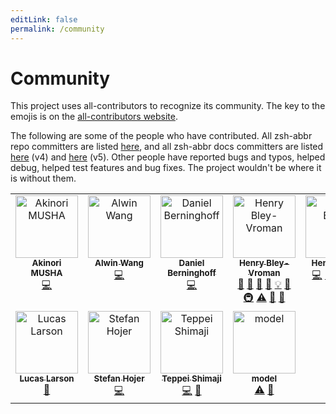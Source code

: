 ```yaml
---
editLink: false
permalink: /community
---
```

<!--
  This file managed in olets/zsh-abbr

  The above frontmatter is used by olets/zsh-abbr-v5-docs
-->


# Community

This project uses all-contributors to recognize its community. The key to the emojis is on the [all-contributors website](https://allcontributors.org/docs/en/emoji-key).

The following are some of the people who have contributed. All zsh-abbr repo committers are listed [here](https://github.com/olets/zsh-abbr/contributors), and all zsh-abbr docs committers are listed [here](https://github.com/olets/zsh-abbr-v4-docs/graphs/contributors) (v4) and  [here](https://github.com/olets/zsh-abbr-v5-docs/graphs/contributors) (v5). Other people have reported bugs and typos, helped debug, helped test features and bug fixes. The project wouldn't be where it is without them.

<div class="community">
<!-- ALL-CONTRIBUTORS-LIST:START - Do not remove or modify this section -->
<!-- prettier-ignore-start -->
<!-- markdownlint-disable -->
<table>
  <tbody>
    <tr>
      <td align="center" valign="top" width="14.28%"><a href="https://github.com/knu"><img src="https://avatars.githubusercontent.com/u/10236?v=4?s=100" width="100px;" alt="Akinori MUSHA"/><br /><sub><b>Akinori MUSHA</b></sub></a><br /><a href="#code-knu" title="Code">💻</a></td>
      <td align="center" valign="top" width="14.28%"><a href="http://researchgate.net/profile/Alwin_Wang"><img src="https://avatars.githubusercontent.com/u/16846521?v=4?s=100" width="100px;" alt="Alwin Wang"/><br /><sub><b>Alwin Wang</b></sub></a><br /><a href="#code-alwinw" title="Code">💻</a></td>
      <td align="center" valign="top" width="14.28%"><a href="https://berninghoff.eu"><img src="https://avatars.githubusercontent.com/u/7356251?v=4?s=100" width="100px;" alt="Daniel Berninghoff"/><br /><sub><b>Daniel Berninghoff</b></sub></a><br /><a href="#code-burneyy" title="Code">💻</a></td>
      <td align="center" valign="top" width="14.28%"><a href="https://olets.dev"><img src="https://avatars.githubusercontent.com/u/3282350?v=4?s=100" width="100px;" alt="Henry Bley-Vroman"/><br /><sub><b>Henry Bley-Vroman</b></sub></a><br /><a href="#doc-olets" title="Documentation">📖</a> <a href="#design-olets" title="Design">🎨</a> <a href="#question-olets" title="Answering Questions">💬</a> <a href="#tool-olets" title="Tools">🔧</a> <a href="#example-olets" title="Examples">💡</a> <a href="#ideas-olets" title="Ideas, Planning, & Feedback">🤔</a> <a href="#infra-olets" title="Infrastructure (Hosting, Build-Tools, etc)">🚇</a> <a href="#test-olets" title="Tests">⚠️</a> <a href="#maintenance-olets" title="Maintenance">🚧</a> <a href="#review-olets" title="Reviewed Pull Requests">👀</a></td>
      <td align="center" valign="top" width="14.28%"><a href="https://github.com/henrebotha"><img src="https://avatars.githubusercontent.com/u/5593874?v=4?s=100" width="100px;" alt="Henré Botha"/><br /><sub><b>Henré Botha</b></sub></a><br /><a href="#code-henrebotha" title="Code">💻</a> <a href="#ideas-henrebotha" title="Ideas, Planning, & Feedback">🤔</a> <a href="#financial-henrebotha" title="Financial">💵</a> <a href="#doc-henrebotha" title="Documentation">📖</a> <a href="#bug-henrebotha" title="Bug reports">🐛</a></td>
      <td align="center" valign="top" width="14.28%"><a href="https://github.com/Icy-Thought"><img src="https://avatars.githubusercontent.com/u/53710398?v=4?s=100" width="100px;" alt="Icy-Thought"/><br /><sub><b>Icy-Thought</b></sub></a><br /><a href="#platform-Icy-Thought" title="Packaging/porting to new platform">📦</a></td>
      <td align="center" valign="top" width="14.28%"><a href="https://github.com/z0rc"><img src="https://avatars.githubusercontent.com/u/787519?v=4?s=100" width="100px;" alt="Ihor Urazov"/><br /><sub><b>Ihor Urazov</b></sub></a><br /><a href="#doc-z0rc" title="Documentation">📖</a></td>
    </tr>
    <tr>
      <td align="center" valign="top" width="14.28%"><a href="https://lucaslarson.net"><img src="https://avatars.githubusercontent.com/u/91468?v=4?s=100" width="100px;" alt="Lucas Larson"/><br /><sub><b>Lucas Larson</b></sub></a><br /><a href="#bug-LucasLarson" title="Bug reports">🐛</a></td>
      <td align="center" valign="top" width="14.28%"><a href="https://www.stefanhojer.de/"><img src="https://avatars.githubusercontent.com/u/436889?v=4?s=100" width="100px;" alt="Stefan Hojer"/><br /><sub><b>Stefan Hojer</b></sub></a><br /><a href="#code-hojerst" title="Code">💻</a></td>
      <td align="center" valign="top" width="14.28%"><a href="https://shimajiteppei.github.io/"><img src="https://avatars.githubusercontent.com/u/42309359?v=4?s=100" width="100px;" alt="Teppei Shimaji"/><br /><sub><b>Teppei Shimaji</b></sub></a><br /><a href="#code-shimajiteppei" title="Code">💻</a> <a href="#doc-shimajiteppei" title="Documentation">📖</a></td>
      <td align="center" valign="top" width="14.28%"><a href="https://github.com/model"><img src="https://avatars.githubusercontent.com/u/73501637?v=4?s=100" width="100px;" alt="model"/><br /><sub><b>model</b></sub></a><br /><a href="#test-model" title="Tests">⚠️</a> <a href="#bug-model" title="Bug reports">🐛</a></td>
    </tr>
  </tbody>
</table>

<!-- markdownlint-restore -->
<!-- prettier-ignore-end -->

<!-- ALL-CONTRIBUTORS-LIST:END -->
</div>
